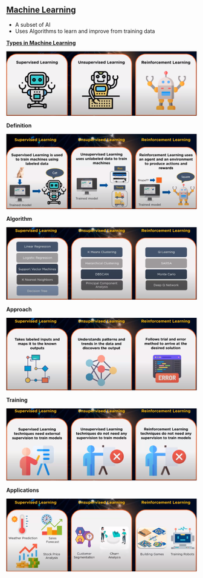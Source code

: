 ## [Machine Learning](https://www.youtube.com/watch?v=1FZ0A1QCMWc)

-   A subset of AI
-   Uses Algorithms to learn and improve from training data


**[Types in Machine Learning](https://www.youtube.com/watch?v=VAHoryyJPaA)**

[![Alt text](image-4.png)](ML_Practice/README.md)

**Definition**

![Alt text](image-1.png)

**Algorithm**

![Alt text](image-2.png)

**Approach**

![Alt text](image-3.png)

**Training**

![Alt text](image-5.png)

**Applications**

![Alt text](image-6.png)





